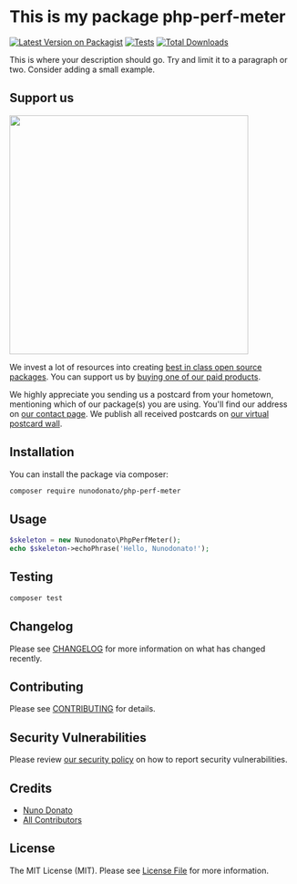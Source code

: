 # This is my package php-perf-meter

[![Latest Version on Packagist](https://img.shields.io/packagist/v/nunodonato/php-perf-meter.svg?style=flat-square)](https://packagist.org/packages/nunodonato/php-perf-meter)
[![Tests](https://img.shields.io/github/actions/workflow/status/nunodonato/php-perf-meter/run-tests.yml?branch=main&label=tests&style=flat-square)](https://github.com/nunodonato/php-perf-meter/actions/workflows/run-tests.yml)
[![Total Downloads](https://img.shields.io/packagist/dt/nunodonato/php-perf-meter.svg?style=flat-square)](https://packagist.org/packages/nunodonato/php-perf-meter)

This is where your description should go. Try and limit it to a paragraph or two. Consider adding a small example.

## Support us

[<img src="https://github-ads.s3.eu-central-1.amazonaws.com/php-perf-meter.jpg?t=1" width="419px" />](https://spatie.be/github-ad-click/php-perf-meter)

We invest a lot of resources into creating [best in class open source packages](https://spatie.be/open-source). You can support us by [buying one of our paid products](https://spatie.be/open-source/support-us).

We highly appreciate you sending us a postcard from your hometown, mentioning which of our package(s) you are using. You'll find our address on [our contact page](https://spatie.be/about-us). We publish all received postcards on [our virtual postcard wall](https://spatie.be/open-source/postcards).

## Installation

You can install the package via composer:

```bash
composer require nunodonato/php-perf-meter
```

## Usage

```php
$skeleton = new Nunodonato\PhpPerfMeter();
echo $skeleton->echoPhrase('Hello, Nunodonato!');
```

## Testing

```bash
composer test
```

## Changelog

Please see [CHANGELOG](CHANGELOG.md) for more information on what has changed recently.

## Contributing

Please see [CONTRIBUTING](https://github.com/spatie/.github/blob/main/CONTRIBUTING.md) for details.

## Security Vulnerabilities

Please review [our security policy](../../security/policy) on how to report security vulnerabilities.

## Credits

- [Nuno Donato](https://github.com/nunodonato)
- [All Contributors](../../contributors)

## License

The MIT License (MIT). Please see [License File](LICENSE.md) for more information.
